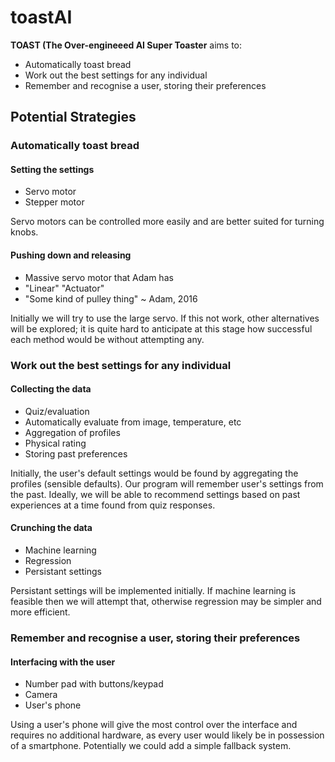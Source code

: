 # toastAI

**TOAST (The Over-engineeed AI Super Toaster** aims to:

* Automatically toast bread
* Work out the best settings for any individual
* Remember and recognise a user, storing their preferences

## Potential Strategies

### Automatically toast bread

#### Setting the settings

* Servo motor
* Stepper motor

Servo motors can be controlled more easily and are better suited for turning knobs.

#### Pushing down and releasing

* Massive servo motor that Adam has
* "Linear" "Actuator"
* "Some kind of pulley thing" ~ Adam, 2016

Initially we will try to use the large servo. If this not work, other alternatives will be explored; it is quite hard to anticipate at this stage how successful each method would be without attempting any.

### Work out the best settings for any individual

#### Collecting the data

* Quiz/evaluation
* Automatically evaluate from image, temperature, etc
* Aggregation of profiles
* Physical rating
* Storing past preferences

Initially, the user's default settings would be found by aggregating the profiles (sensible defaults). Our program will remember user's settings from the past. Ideally, we will be able to recommend settings based on past experiences at a time found from quiz responses.

#### Crunching the data

* Machine learning
* Regression
* Persistant settings

Persistant settings will be implemented initially. If machine learning is feasible then we will attempt that, otherwise regression may be simpler and more efficient.

### Remember and recognise a user, storing their preferences

#### Interfacing with the user

* Number pad with buttons/keypad
* Camera
* User's phone

Using a user's phone will give the most control over the interface and requires no additional hardware, as every user would likely be in possession of a smartphone. Potentially we could add a simple fallback system.